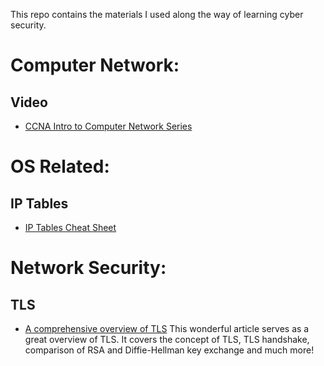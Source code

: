 This repo contains the materials I used along the way of learning cyber security.

# Computer Network:
## Video
* [CCNA Intro to Computer Network Series](https://www.youtube.com/watch?v=n2D1o-aM-2s&list=PLh94XVT4dq02frQRRZBHzvj2hwuhzSByN)

# OS Related:
## IP Tables
* [IP Tables Cheat Sheet](https://gist.github.com/davydany/0ad377f6de3c70056d2bd0f1549e1017)

# Network Security:
## TLS
* [A comprehensive overview of TLS](https://hpbn.co/transport-layer-security-tls/)
This wonderful article serves as a great overview of TLS. It covers the concept of TLS, TLS handshake, comparison of RSA and Diffie-Hellman key exchange and much more!
